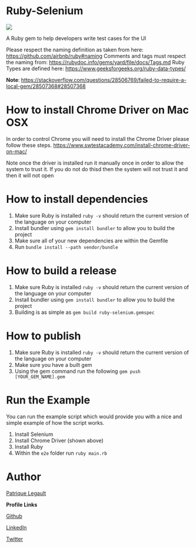 # Ruby-Selenium

![](https://github.com/pat-lego/LegoTechGem/workflows/Test%20Feature/badge.svg)

A Ruby gem to help developers write test cases for the UI

Please respect the naming definition as taken from here: https://github.com/airbnb/ruby#naming
Comments and tags must respect the naming from: https://rubydoc.info/gems/yard/file/docs/Tags.md
Ruby Types are defined here: https://www.geeksforgeeks.org/ruby-data-types/

**Note**: https://stackoverflow.com/questions/28506769/failed-to-require-a-local-gem/28507368#28507368

# How to install Chrome Driver on Mac OSX

In order to control Chrome you will need to install the Chrome Driver please follow these steps.
https://www.swtestacademy.com/install-chrome-driver-on-mac/

Note once the driver is installed run it manually once in order to allow the system to trust it. If you do not do thisd then the system will not trust it and then it will not open

# How to install dependencies

1. Make sure Ruby is installed `ruby -v` should return the current version of the language on your computer
2. Install bundler using `gem install bundler` to allow you to build the project
3. Make sure all of your new dependencies are within the Gemfile
4. Run `bundle install --path vendor/bundle`

# How to build a release

1. Make sure Ruby is installed `ruby -v` should return the current version of the language on your computer
2. Install bundler using `gem install bundler` to allow you to build the project
3. Building is as simple as `gem build ruby-selenium.gemspec` 

# How to publish

1. Make sure Ruby is installed `ruby -v` should return the current version of the language on your computer
2. Make sure you have a built gem
3. Using the gem command run the following `gem push [YOUR_GEM_NAME].gem`

# Run the Example

You can run the example script which would provide you  with a nice and simple example of how the script works.

1. Install Selenium
2. Install Chrome Driver (shown above)
3. Install Ruby
4. Within the `e2e` folder run `ruby main.rb`

# Author

[Patrique Legault](mailto:patrique.legault@gmail.com)

**Profile Links**

[Github](https://github.com/pat-lego)

[LinkedIn](https://www.linkedin.com/in/patrique-legault/)

[Twitter](https://twitter.com/_patlego)
